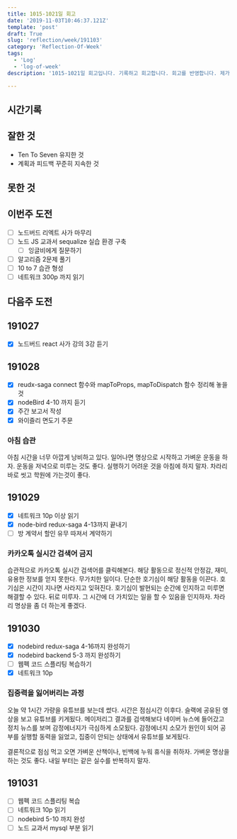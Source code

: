 ```yaml
---
title: 1015-1021일 회고
date: '2019-11-03T10:46:37.121Z'
template: 'post'
draft: True
slug: 'reflection/week/191103'
category: 'Reflection-Of-Week'
tags:
  - 'Log'
  - 'log-of-week'
description: '1015-1021일 회고입니다. 기록하고 회고합니다. 회고를 반영합니다. 제가 자라는 방식입니다.'

---
```


## 시간기록 



## 잘한 것

- Ten To Seven 유지한 것 
- 계획과 피드백 꾸준히 지속한 것 

## 못한 것



## 이번주 도전

- [ ] 노드버드 리엑트 사가 마무리
- [ ] 노드 JS 교과서 sequalize 실습 환경 구축 
  - [ ] 잉글비에게 질문하기 
- [ ] 알고리즘 2문제 풀기 
- [ ] 10 to 7 습관 형성 
- [ ] 네트워크 300p 까지 읽기 

## 다음주 도전

## 191027

- [x] 노드버드 react 사가 강의 3강 듣기

## 191028

- [x] reudx-saga connect 함수와 mapToProps, mapToDispatch 함수 정리해 놓을 것 
- [x] nodeBird  4-10 까지 듣기 
- [x] 주간 보고서 작성 
- [x] 와이즐리 면도기 주문

### 아침 습관 

아침 시간을 너무 아깝게 낭비하고 있다. 일어나면 명상으로 시작하고 가벼운 운동을 하자. 운동을 저녁으로 미루는 것도 좋다. 실행하기 어려운 것을 아침에 하지 말자. 차라리 바로 씻고 학원에 가는것이 좋다. 

## 191029

- [x] 네트워크 10p 이상 읽기
- [x] node-bird redux-saga 4-13까지 끝내기 
- [ ] 방 계약서 할인 유무 따져서 계약하기 

### 카카오톡 실시간 검색어 금지

습관적으로 카카오톡 실시간 검색어를 클릭해본다. 해당 활동으로 정신적 안정감, 재미, 유용한 정보를 얻지 못한다. 무가치한 일이다. 단순한 호기심이 해당 활동을 이끈다. 호기심은 시간이 지나면 사라지고 잊혀진다. 호기심이 발현되는 순간에 인지하고 미루면 해결할 수 있다. 뒤로 미루자. 그 시간에 더 가치있는 일을 할 수 있음을 인지하자. 차라리 명상을 좀 더 하는게 좋겠다. 

## 191030

- [x] nodebird redux-saga 4-16까지 완성하기 
- [x] nodebird backend 5-3 까지 완성하기 
- [ ] 웹펙 코드 스플리팅 복습하기 
- [x] 네트워크 10p 

### 집중력을 잃어버리는 과정

오늘 약 1시간 가량을 유튜브를 보는데 썼다. 시간은 점심시간 이후다. 슬랙에 공유된 영상을 보고 유튜브를 키게됬다. 메이저리그 결과를 검색해보다 네이버 뉴스에 들어갔고 정치 뉴스를 보며 감정에너지가 극심하게 소모됬다. 감정에너지 소모가 원인이 되어 공부를 실행할 동력을 잃었고, 집중이 안되는 상태에서 유튜브를 보게됬다. 

결론적으로 점심 먹고 오면 가벼운 산책이나, 빈백에 누워 휴식을 취하자. 가벼운 명상을 하는 것도 좋다. 내일 부터는 같은 실수를 반복하지 말자. 

## 191031

- [ ] 웹펙 코드 스플리팅 복습 
- [ ] 네트워크 10p 읽기 
- [ ] nodebird 5-10 까지 완성 
- [ ] 노드 교과서 mysql 부분 읽기 